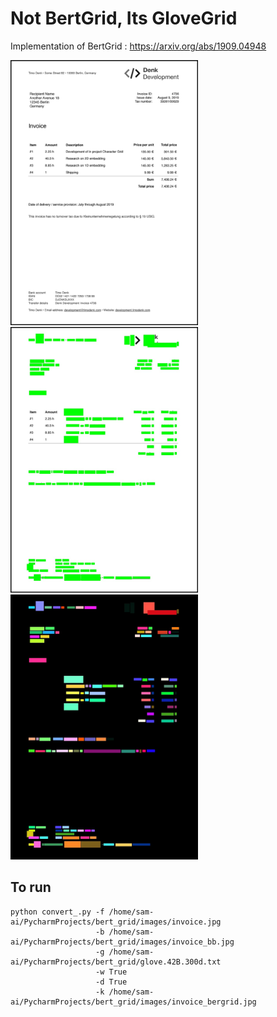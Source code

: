 # Not BertGrid, Its GloveGrid
Implementation of BertGrid : https://arxiv.org/abs/1909.04948 


<p float="left">
  <img src="/images/invoice.jpg" width="300" />
  <img src="/images/invoice_bb.jpg" width="300" /> 
  <img src="/images/invoice_bergrid.jpg" width="300" />
</p>




## To run

```
python convert_.py -f /home/sam-ai/PycharmProjects/bert_grid/images/invoice.jpg 
                   -b /home/sam-ai/PycharmProjects/bert_grid/images/invoice_bb.jpg 
                   -g /home/sam-ai/PycharmProjects/bert_grid/glove.42B.300d.txt 
                   -w True 
                   -d True 
                   -k /home/sam-ai/PycharmProjects/bert_grid/images/invoice_bergrid.jpg
                   
```


